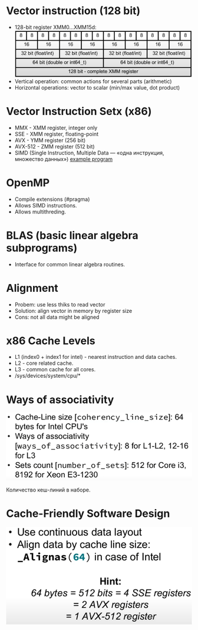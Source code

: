 # Vector instruction (128 bit)

* 128-bit register XMM0...XMM15d:![1734779853851](images/cache_and_SIMD/1734779853851.png)
* Vertical operation: common actions for several parts (arithmetic)
* Horizontal operations: vector to scalar (min/max value, dot product)

# Vector Instruction Setx (x86)

* MMX - XMM register, integer only
* SSE - XMM register, floating-point
* AVX - YMM register (256 bit)
* AVX-512 - ZMM register (512 bit)
* SIMD (Single Instruction, Multiple Data — «одна инструкция, множество данных»)
  [example program](https://godbolt.org/z/1fs9fPK8j)

# OpenMP

* Compile extensions (#pragma)
* Allows SIMD instructions.
* Allows multithreding.

# BLAS (basic linear algebra subprograms)

* Interface for common linear algebra routines.

# Alignment

* Probem: use less thiks to read vector
* Solution: align vector in memory by register size
* Cons: not all data might be aligned

# x86 Cache Levels

* L1 (index0 + index1 for intel) - nearest instruction and data caches.
* L2 - core related cache.
* L3 - common cache for all cores.
* /sys/devices/system/cpu/*

# Ways of associativity

![1737705804974](images/cache_and_SIMD/1737705804974.png)

Количество кеш-линий в наборе.

# Cache-Friendly Software Design

![1737705907223](images/cache_and_SIMD/1737705907223.png)
